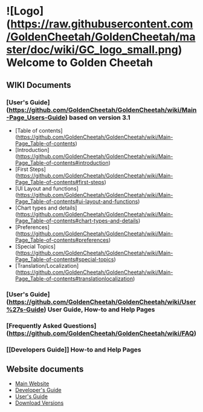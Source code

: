 # ![Logo] (https://raw.githubusercontent.com/GoldenCheetah/GoldenCheetah/master/doc/wiki/GC_logo_small.png) Welcome to Golden Cheetah

## WIKI Documents

### [User's Guide] (https://github.com/GoldenCheetah/GoldenCheetah/wiki/Main-Page_Users-Guide) based on version 3.1
  * [Table of contents] (https://github.com/GoldenCheetah/GoldenCheetah/wiki/Main-Page_Table-of-contents) 
  * [Introduction] (https://github.com/GoldenCheetah/GoldenCheetah/wiki/Main-Page_Table-of-contents#introduction)
  * [First Steps] (https://github.com/GoldenCheetah/GoldenCheetah/wiki/Main-Page_Table-of-contents#first-steps)
  * [UI Layout and functions] (https://github.com/GoldenCheetah/GoldenCheetah/wiki/Main-Page_Table-of-contents#ui-layout-and-functions)
  * [Chart types and details] (https://github.com/GoldenCheetah/GoldenCheetah/wiki/Main-Page_Table-of-contents#chart-types-and-details)
  * [Preferences] (https://github.com/GoldenCheetah/GoldenCheetah/wiki/Main-Page_Table-of-contents#preferences)
  * [Special Topics] (https://github.com/GoldenCheetah/GoldenCheetah/wiki/Main-Page_Table-of-contents#special-topics)
  * [Translation/Localization] (https://github.com/GoldenCheetah/GoldenCheetah/wiki/Main-Page_Table-of-contents#translationlocalization)

### [User's Guide] (https://github.com/GoldenCheetah/GoldenCheetah/wiki/User%27s-Guide) User Guide, How-to and Help Pages
### [Frequently Asked Questions] (https://github.com/GoldenCheetah/GoldenCheetah/wiki/FAQ)
### [[Developers Guide]] How-to and Help Pages

## Website documents
* [Main Website](http://www.goldencheetah.org/)
* [Developer's Guide](http://www.goldencheetah.org/developers-guide.html)
* [User's Guide](http://www.goldencheetah.org/users-guide.html)
* [Download Versions](http://www.goldencheetah.org/download.html)
